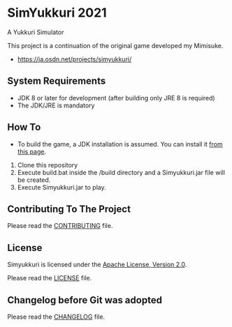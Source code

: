 SimYukkuri 2021
===

A Yukkuri Simulator

This project is a continuation of the original game developed my Mimisuke.

* https://ja.osdn.net/projects/simyukkuri/

System Requirements
---

* JDK 8 or later for development (after building only JRE 8 is required)
* The JDK/JRE is mandatory

How To
---

* To build the game, a JDK installation is assumed. You can install it [from this page](https://adoptopenjdk.net/).
1. Clone this repository
2. Execute build.bat inside the /build directory and a Simyukkuri.jar file will be created.
3. Execute Simyukkuri.jar to play.

Contributing To The Project
---

Please read the [CONTRIBUTING](CONTRIBUTING.md) file.

License
---

Simyukkuri is licensed under the [Apache License, Version 2.0](https://www.apache.org/licenses/LICENSE-2.0).

Please read the [LICENSE](LICENSE) file.

Changelog before Git was adopted
---

Please read the [CHANGELOG](CHANGELOG.TXT) file.
